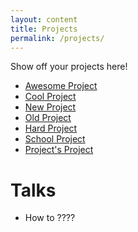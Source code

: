 ```yaml
---
layout: content
title: Projects
permalink: /projects/
---
```


Show off your projects here!
- [Awesome Project]()
- [Cool Project]()
- [New Project]()
- [Old Project]()
- [Hard Project]()
- [School Project]()
- [Project's Project]()

# Talks
- How to ????

